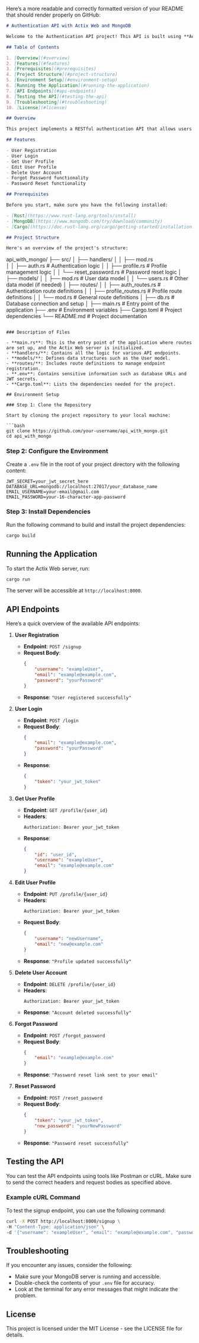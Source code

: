 Here’s a more readable and correctly formatted version of your README that should render properly on GitHub:

```markdown
# Authentication API with Actix Web and MongoDB

Welcome to the Authentication API project! This API is built using **Actix Web** and **MongoDB**, providing a seamless way to handle user authentication, profile management, and password resets.

## Table of Contents

1. [Overview](#overview)
2. [Features](#features)
3. [Prerequisites](#prerequisites)
4. [Project Structure](#project-structure)
5. [Environment Setup](#environment-setup)
6. [Running the Application](#running-the-application)
7. [API Endpoints](#api-endpoints)
8. [Testing the API](#testing-the-api)
9. [Troubleshooting](#troubleshooting)
10. [License](#license)

## Overview

This project implements a RESTful authentication API that allows users to register, log in, manage their profiles, and reset their passwords securely. JWT (JSON Web Token) is used for authentication to ensure secure access.

## Features

- User Registration
- User Login
- Get User Profile
- Edit User Profile
- Delete User Account
- Forgot Password functionality
- Password Reset functionality

## Prerequisites

Before you start, make sure you have the following installed:

- [Rust](https://www.rust-lang.org/tools/install)
- [MongoDB](https://www.mongodb.com/try/download/community)
- [Cargo](https://doc.rust-lang.org/cargo/getting-started/installation.html)

## Project Structure

Here's an overview of the project's structure:

```
api_with_mongo/
├── src/
│   ├── handlers/
│   │   ├── mod.rs  
│   │   ├── auth.rs               # Authentication logic
│   │   ├── profile.rs            # Profile management logic
│   │   └── reset_password.rs      # Password reset logic
│   ├── models/
│   │   ├── mod.rs               # User data model
│   │   └── users.rs             # Other data model (if needed)
│   ├── routes/
│   │   ├── auth_routes.rs        # Authentication route definitions
│   │   ├── profile_routes.rs      # Profile route definitions
│   │   └── mod.rs                # General route definitions
│   ├── db.rs                      # Database connection and setup
│   ├── main.rs                    # Entry point of the application
├── .env                           # Environment variables
├── Cargo.toml                     # Project dependencies
└── README.md                      # Project documentation
```

### Description of Files

- **main.rs**: This is the entry point of the application where routes are set up, and the Actix Web server is initialized.
- **handlers/**: Contains all the logic for various API endpoints.
- **models/**: Defines data structures such as the User model.
- **routes/**: Includes route definitions to manage endpoint registration.
- **.env**: Contains sensitive information such as database URLs and JWT secrets.
- **Cargo.toml**: Lists the dependencies needed for the project.

## Environment Setup

### Step 1: Clone the Repository

Start by cloning the project repository to your local machine:

```bash
git clone https://github.com/your-username/api_with_mongo.git
cd api_with_mongo
```

### Step 2: Configure the Environment

Create a `.env` file in the root of your project directory with the following content:

```env
JWT_SECRET=your_jwt_secret_here
DATABASE_URL=mongodb://localhost:27017/your_database_name
EMAIL_USERNAME=your-email@gmail.com
EMAIL_PASSWORD=your-16-character-app-password
```

### Step 3: Install Dependencies

Run the following command to build and install the project dependencies:

```bash
cargo build
```

## Running the Application

To start the Actix Web server, run:

```bash
cargo run
```

The server will be accessible at `http://localhost:8000`.

## API Endpoints

Here’s a quick overview of the available API endpoints:

1. **User Registration**

    - **Endpoint**: `POST /signup`
    - **Request Body**:
      ```json
      {
          "username": "exampleUser",
          "email": "example@example.com",
          "password": "yourPassword"
      }
      ```
    - **Response**: `"User registered successfully"`

2. **User Login**

    - **Endpoint**: `POST /login`
    - **Request Body**:
      ```json
      {
          "email": "example@example.com",
          "password": "yourPassword"
      }
      ```
    - **Response**:
      ```json
      {
          "token": "your_jwt_token"
      }
      ```

3. **Get User Profile**

    - **Endpoint**: `GET /profile/{user_id}`
    - **Headers**:
      ```
      Authorization: Bearer your_jwt_token
      ```
    - **Response**:
      ```json
      {
          "id": "user_id",
          "username": "exampleUser",
          "email": "example@example.com"
      }
      ```

4. **Edit User Profile**

    - **Endpoint**: `PUT /profile/{user_id}`
    - **Headers**:
      ```
      Authorization: Bearer your_jwt_token
      ```
    - **Request Body**:
      ```json
      {
          "username": "newUsername",
          "email": "new@example.com"
      }
      ```
    - **Response**: `"Profile updated successfully"`

5. **Delete User Account**

    - **Endpoint**: `DELETE /profile/{user_id}`
    - **Headers**:
      ```
      Authorization: Bearer your_jwt_token
      ```
    - **Response**: `"Account deleted successfully"`

6. **Forgot Password**

    - **Endpoint**: `POST /forgot_password`
    - **Request Body**:
      ```json
      {
          "email": "example@example.com"
      }
      ```
    - **Response**: `"Password reset link sent to your email"`

7. **Reset Password**

    - **Endpoint**: `POST /reset_password`
    - **Request Body**:
      ```json
      {
          "token": "your_jwt_token",
          "new_password": "yourNewPassword"
      }
      ```
    - **Response**: `"Password reset successfully"`

## Testing the API

You can test the API endpoints using tools like Postman or cURL. Make sure to send the correct headers and request bodies as specified above.

### Example cURL Command

To test the signup endpoint, you can use the following command:

```bash
curl -X POST http://localhost:8000/signup \
-H "Content-Type: application/json" \
-d '{"username": "exampleUser", "email": "example@example.com", "password": "yourPassword"}'
```

## Troubleshooting

If you encounter any issues, consider the following:

- Make sure your MongoDB server is running and accessible.
- Double-check the contents of your `.env` file for accuracy.
- Look at the terminal for any error messages that might indicate the problem.

## License

This project is licensed under the MIT License - see the LICENSE file for details.
```
